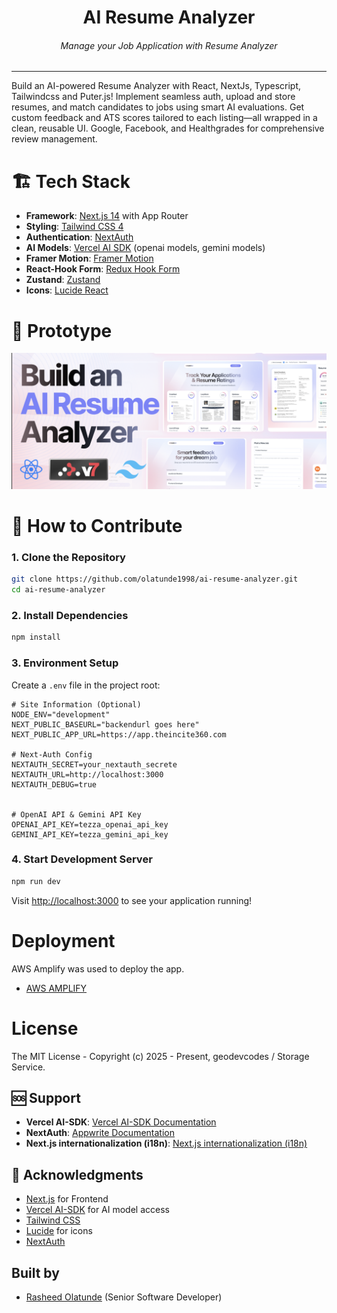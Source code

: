 <div align="center">
<h1>AI Resume Analyzer</h1>
<h6><i>Manage your Job Application with Resume Analyzer</i></h6>
<hr />
</div>

Build an AI-powered Resume Analyzer with React, NextJs, Typescript, Tailwindcss and Puter.js! Implement seamless auth, upload and store resumes, and match candidates to jobs using smart AI evaluations. Get custom feedback and ATS scores tailored to each listing—all wrapped in a clean, reusable UI. Google, Facebook, and Healthgrades for comprehensive review management.

# 🏗️ Tech Stack

- **Framework**: [Next.js 14](https://nextjs.org/) with App Router
- **Styling**: [Tailwind CSS 4](https://tailwindcss.com/)
- **Authentication**: [NextAuth](https://next-auth.js.org/)
- **AI Models**: [Vercel AI SDK](https://ai-sdk.dev/) (openai models, gemini models)
- **Framer Motion**: [Framer Motion](https://motion.dev/docs)
- **React-Hook Form**: [Redux Hook Form](https://react-hook-form.com)
- **Zustand**: [Zustand](https://zustand.docs.pmnd.rs/getting-started/introduction)
- **Icons**: [Lucide React](https://lucide.dev/)


# 🎯 Prototype

![Minion](public/prototype.png)

# 🚀 How to Contribute

### 1. Clone the Repository

```bash
git clone https://github.com/olatunde1998/ai-resume-analyzer.git
cd ai-resume-analyzer
```

### 2. Install Dependencies

```bash
npm install
```

### 3. Environment Setup

Create a `.env` file in the project root:

```env
# Site Information (Optional)
NODE_ENV="development"
NEXT_PUBLIC_BASEURL="backendurl goes here"
NEXT_PUBLIC_APP_URL=https://app.theincite360.com

# Next-Auth Config
NEXTAUTH_SECRET=your_nextauth_secrete
NEXTAUTH_URL=http://localhost:3000
NEXTAUTH_DEBUG=true


# OpenAI API & Gemini API Key
OPENAI_API_KEY=tezza_openai_api_key
GEMINI_API_KEY=tezza_gemini_api_key

```

### 4. Start Development Server

```bash
npm run dev
```

Visit [http://localhost:3000](http://localhost:3000) to see your application running!

# Deployment

AWS Amplify was used to deploy the app.

- [AWS AMPLIFY](https://us-east-1.console.aws.amazon.com/amplify)

# License

The MIT License - Copyright (c) 2025 - Present, geodevcodes / Storage Service.

## 🆘 Support

- **Vercel AI-SDK**: [Vercel AI-SDK Documentation](https://ai-sdk.dev/docs/introduction/)
- **NextAuth**: [Appwrite Documentation](https://next-auth.js.org/)
- **Next.js internationalization (i18n)**: [Next.js internationalization (i18n)](https://next-intl.dev/docs)

## 🙏 Acknowledgments

- [Next.js](https://nextjs.org) for Frontend 
- [Vercel AI-SDK](https://ai-sdk.dev/) for AI model access
- [Tailwind CSS](https://tailwindcss.com)
- [Lucide](https://lucide.dev) for icons
- [NextAuth](https://next-auth.js.org/)

## Built by

- [Rasheed Olatunde](https://github.com/olatunde1998) (Senior Software Developer)
